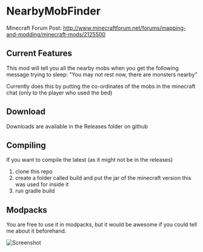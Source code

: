 NearbyMobFinder
===============

Minecraft Forum Post: http://www.minecraftforum.net/forums/mapping-and-modding/minecraft-mods/2125500

Current Features
---------------------
This mod will tell you all the nearby mobs when you get the following message trying to sleep:
"You may not rest now, there are monsters nearby"

Currently does this by putting the co-ordinates of the mobs in the minecraft chat (only to the player who used the bed)

Download
----------------------
Downloads are available in the Releases folder on github

Compiling
----------------------
If you want to compile the latest (as it might not be in the releases)

1. clone this repo
2. create a folder called build and put the jar of the minecraft version this was used for inside it
3. run gradle build

Modpacks
-----------------------
You are free to use it in modpacks, but it would be awesome if you could tell me about it beforehand.

![Screenshot](http://i.imgur.com/tcjjeFy.png)
